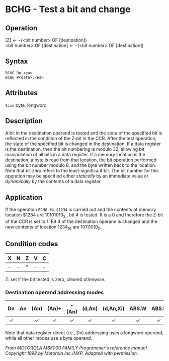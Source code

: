 # BCHG - Test a bit and change

## Operation
[Z] ← ¬(\<bit number\> OF [destination])<br/>
\<bit number\> OF [destination] ← ¬(\<bit number\> OF [destination])

## Syntax
```assembly
BCHG Dn,<ea>
BCHG #<data>,<ea>
```

## Attributes
`Size` byte, longword

## Description
A bit in the destination operand is tested and the state of the
specified bit is reflected in the condition of the Z-bit in the CCR.
After the test operation, the state of the specified bit is changed
in the destination. If a data register is the destination, then the bit
numbering is modulo 32, allowing bit manipulation of all bits in
a data register. If a memory location is the destination, a byte is
read from that location, the bit operation performed using the bit
number modulo 8, and the byte written back to the location.
Note that bit zero refers to the least-significant bit. The bit number
for this operation may be specified either *statically* by an
immediate value or *dynamically* by the contents of a data register.

## Application
If the operation `BCHG #4,$1234` is carried out and the contents of
memory location $1234 are 10101010<sub>2</sub> , bit 4 is tested. It is a 0 and
therefore the Z-bit of the CCR is set to 1. Bit 4 of the destination
operand is changed and the new contents of location 1234<sub>16</sub> are
10111010<sub>2</sub>.

## Condition codes
|X|N|Z|V|C|
|--|--|--|--|--|
|-|-|*|-|-|

Z: set if the bit tested is zero, cleared otherwise.

### Destination operand addressing modes
|Dn|An|(An)|(An)+|-(An)|(d,An)|(d,An,Xi)|ABS.W|ABS.L|(d,PC)|(d,PC,Xn)|imm|
|:-:|:-:|:-:|:-:|:-:|:-:|:-:|:-:|:-:|:-:|:-:|:-:|
|✓||✓|✓|✓|✓|✓|✓|✓||||

Note that data register direct (i.e., Dn) addressing uses a longword
operand, while all other modes use a byte operand.

*From MOTOROLA M68000 FAMILY Programmer's reference manual. Copyright 1992 by Motorola Inc./NXP. Adapted with permission.*
